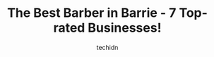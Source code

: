 ---
layout: ampstory
image: https://i0.wp.com/www.auto.or.id/wp-content/uploads/2023/06/maverick-barber-studio-georgian-mall-0-barrie-1686325566.jpeg?resize=640,853
author: techidn
featured: false
description: Barrie, Ontario, Canada is a haven for Barber enthusiasts, boasting an impressive array of 7 top-notch establishments. Whether youre a seasoned connoisseur or simply curious to explore the 
title: The Best Barber in Barrie - 7 Top-rated Businesses!
cover:
   title: The Best Barber in Barrie - 7 Top-rated Businesses!
   subtitle: AUTO.OR.ID
   background: https://www.auto.or.id/wp-content/uploads/2023/06/maverick-barber-studio-georgian-mall-0-barrie-1686325566.jpeg

pages: 
 - layout: thirds
   top: <h1>#1 Hairscape salon and barbershop</h1>
   bottom: "<p>Took my 3.5 year old here based on a previous reccomdation and wasnt disappointed . The owner and her staff are lovely and made the experience stress free for him. Even </p>"
   background: https://www.auto.or.id/wp-content/uploads/2023/06/maverick-barber-studio-georgian-mall-1-barrie-1686325569.png
   backgroundblur: true
 - layout: thirds
   top: <h1>#2 The Canvas Barbershop & Tattoo Studio | Barrie</h1>
   bottom: "<p>250 Innisfil St, Barrie, ON L4N 4K4, Canada</p>"
   background: https://www.auto.or.id/wp-content/uploads/2023/06/maverick-barber-studio-georgian-mall-2-barrie-1686325570.png
   cta:
      link: https://www.auto.or.id/the-best-barber-in-barrie-7-top-rated-businesses/
      text: The Best Barber in Barrie - 7 Top-rated Businesses!
 - layout: thirds
   top: <h1>#3 Foxys Gentlemens Hair Studio</h1>
   bottom: "<p>559 Essa Rd, Barrie, ON L4N 6A9, Canada</p>"
   background: https://images.unsplash.com/photo-1628188859552-132bbeac6204?ixlib=rb-4.0.3&ixid=MnwxMjA3fDB8MHxwaG90by1wYWdlfHx8fGVufDB8fHx8&auto=format&fit=crop&w=640&h=853&q=80
   cta:
      link: https://www.auto.or.id/the-best-barber-in-barrie-7-top-rated-businesses/
      text: The Best Barber in Barrie - 7 Top-rated Businesses!
 - layout: thirds
   top: <h1>#4 History Barbershop Company Downtown</h1>
   bottom: "<p>31 Dunlop St E, Barrie, ON L4M 1A2, Canada</p>"
   background: https://images.unsplash.com/photo-1530675706010-bc677ce30ab6?ixlib=rb-4.0.3&ixid=MnwxMjA3fDB8MHxwaG90by1wYWdlfHx8fGVufDB8fHx8&auto=format&fit=crop&w=640&h=853&q=80
   cta:
      link: https://www.auto.or.id/the-best-barber-in-barrie-7-top-rated-businesses/
      text: The Best Barber in Barrie - 7 Top-rated Businesses!
 - layout: thirds
   top: <h1>#5 Lavish barber studio</h1>
   bottom: "<p>237 Mapleview Dr E Unit 9, Barrie, ON L4N 0W5, Canada</p>"
   background: https://images.unsplash.com/photo-1619843810550-d7ba538ea44f?ixlib=rb-4.0.3&ixid=MnwxMjA3fDB8MHxwaG90by1wYWdlfHx8fGVufDB8fHx8&auto=format&fit=crop&w=640&h=853&q=80
   cta:
      link: https://www.auto.or.id/the-best-barber-in-barrie-7-top-rated-businesses/
      text: The Best Barber in Barrie - 7 Top-rated Businesses!
 - layout: thirds
   top: <h1>#6 Carlos Barber Shop</h1>
   bottom: "<p>331 Bayfield St #8, Barrie, ON L4M 3C2, Canada</p>"
   background: https://images.unsplash.com/photo-1568616389393-4ca37d7e129f?ixlib=rb-4.0.3&ixid=MnwxMjA3fDB8MHxwaG90by1wYWdlfHx8fGVufDB8fHx8&auto=format&fit=crop&w=640&h=853&q=80
   cta:
      link: https://www.auto.or.id/the-best-barber-in-barrie-7-top-rated-businesses/
      text: The Best Barber in Barrie - 7 Top-rated Businesses!
 - layout: thirds
   top: <h1>#7 Sport Clips North Barrie Crossing</h1>
   bottom: "<p>367 Cundles Rd E, Barrie, ON L4M 0G9, Canada</p>"
   background: https://images.unsplash.com/photo-1532578498858-e21a39e0a449?ixlib=rb-4.0.3&ixid=MnwxMjA3fDB8MHxwaG90by1wYWdlfHx8fGVufDB8fHx8&auto=format&fit=crop&w=640&h=853&q=80
   cta:
      link: https://www.auto.or.id/the-best-barber-in-barrie-7-top-rated-businesses/
      text: The Best Barber in Barrie - 7 Top-rated Businesses!
 - layout: thirds
   middle: Continue reading...
   background: https://images.unsplash.com/photo-1607120717423-5cfbccc9e245?ixlib=rb-4.0.3&ixid=MnwxMjA3fDB8MHxwaG90by1wYWdlfHx8fGVufDB8fHx8&auto=format&fit=crop&w=640&h=853&q=80
   cta:
      link: https://www.auto.or.id/the-best-barber-in-barrie-7-top-rated-businesses/
      text: The Best Barber in Barrie - 7 Top-rated Businesses!

---